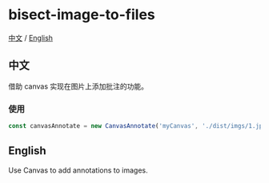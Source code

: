 # bisect-image-to-files

[中文](#1) / [English](#2)

## 中文

<a id="1"></a>
借助 canvas 实现在图片上添加批注的功能。

### 使用

```typescript
const canvasAnnotate = new CanvasAnnotate('myCanvas', './dist/imgs/1.jpg')
```

## English

<a id="2"></a>
Use Canvas to add annotations to images.
